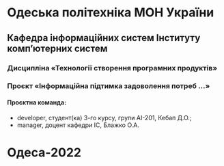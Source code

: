 # Одеська політехніка МОН України 
## Кафедра інформаційних систем Інституту комп’ютерних систем 
### Дисципліна «Технології створення програмних продуктів» 
### Проєкт «Інформаційна підтимка задоволення потреб ...» 
#### Проєктна команда: 
- developer, студент(ка) 3-го курсу, групи АІ-201, Кебап Д.О.; 
- manager, доцент кафедри ІС, Блажко О.А. 
# Одеса-2022 

